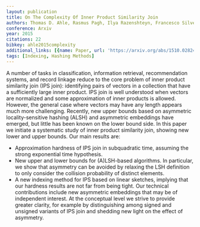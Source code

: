 ```yaml
---
layout: publication
title: On The Complexity Of Inner Product Similarity Join
authors: Thomas D. Ahle, Rasmus Pagh, Ilya Razenshteyn, Francesco Silvestri
conference: Arxiv
year: 2015
citations: 22
bibkey: ahle2015complexity
additional_links: [{name: Paper, url: 'https://arxiv.org/abs/1510.02824'}]
tags: [Indexing, Hashing Methods]
---
```

A number of tasks in classification, information retrieval, recommendation
systems, and record linkage reduce to the core problem of inner product
similarity join (IPS join): identifying pairs of vectors in a collection that
have a sufficiently large inner product. IPS join is well understood when
vectors are normalized and some approximation of inner products is allowed.
However, the general case where vectors may have any length appears much more
challenging. Recently, new upper bounds based on asymmetric locality-sensitive
hashing (ALSH) and asymmetric embeddings have emerged, but little has been
known on the lower bound side. In this paper we initiate a systematic study of
inner product similarity join, showing new lower and upper bounds. Our main
results are:
  * Approximation hardness of IPS join in subquadratic time, assuming the
strong exponential time hypothesis.
  * New upper and lower bounds for (A)LSH-based algorithms. In particular, we
show that asymmetry can be avoided by relaxing the LSH definition to only
consider the collision probability of distinct elements.
  * A new indexing method for IPS based on linear sketches, implying that our
hardness results are not far from being tight.
  Our technical contributions include new asymmetric embeddings that may be of
independent interest. At the conceptual level we strive to provide greater
clarity, for example by distinguishing among signed and unsigned variants of
IPS join and shedding new light on the effect of asymmetry.